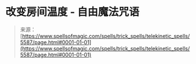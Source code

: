 <!--yml

category: 未分类

date: 2024-06-12 18:39:56

-->

# 改变房间温度 - 自由魔法咒语

> 来源：[https://www.spellsofmagic.com/spells/trick_spells/telekinetic_spells/5587/page.html#0001-01-01](https://www.spellsofmagic.com/spells/trick_spells/telekinetic_spells/5587/page.html#0001-01-01)
